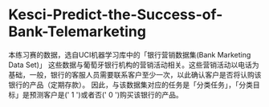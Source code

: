 # Kesci-Predict-the-Success-of-Bank-Telemarketing

本练习赛的数据，选自UCI机器学习库中的「银行营销数据集(Bank Marketing Data Set)」 这些数据与葡萄牙银行机构的营销活动相关。这些营销活动以电话为基础，一般，银行的客服人员需要联系客户至少一次，以此确认客户是否将认购该银行的产品（定期存款）。 因此，与该数据集对应的任务是「分类任务」，「分类目标」是预测客户是(' 1 ')或者否(' 0 ')购买该银行的产品。
